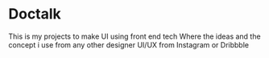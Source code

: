 # Doctalk
This is my projects to make UI using front end tech Where the ideas and the concept i use from any other designer UI/UX from Instagram or Dribbble

